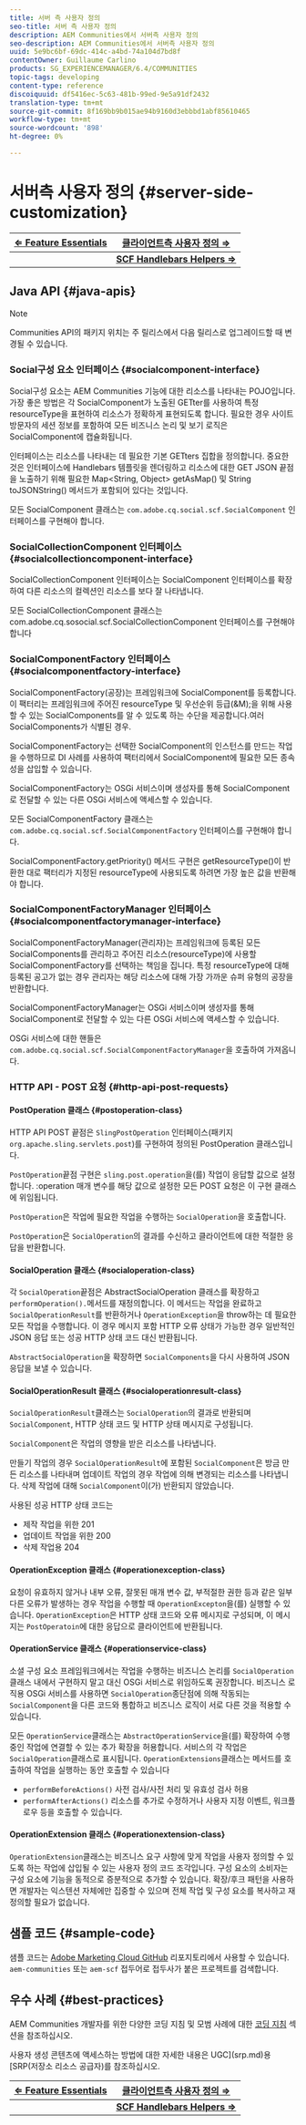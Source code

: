 ```yaml
---
title: 서버 측 사용자 정의
seo-title: 서버 측 사용자 정의
description: AEM Communities에서 서버측 사용자 정의
seo-description: AEM Communities에서 서버측 사용자 정의
uuid: 5e9bc6bf-69dc-414c-a4bd-74a104d7bd8f
contentOwner: Guillaume Carlino
products: SG_EXPERIENCEMANAGER/6.4/COMMUNITIES
topic-tags: developing
content-type: reference
discoiquuid: df5416ec-5c63-481b-99ed-9e5a91df2432
translation-type: tm+mt
source-git-commit: 8f169bb9b015ae94b9160d3ebbbd1abf85610465
workflow-type: tm+mt
source-wordcount: '898'
ht-degree: 0%

---
```



# 서버측 사용자 정의 {#server-side-customization}

| **[⇐ Feature Essentials](essentials.md)** | **[클라이언트측 사용자 정의 ⇒](client-customize.md)** |
|---|---|
|  | **[SCF Handlebars Helpers ⇒](handlebars-helpers.md)** |

## Java API {#java-apis}

>[!NOTE]
>
>Communities API의 패키지 위치는 주 릴리스에서 다음 릴리스로 업그레이드할 때 변경될 수 있습니다.

### Social구성 요소 인터페이스 {#socialcomponent-interface}

Social구성 요소는 AEM Communities 기능에 대한 리소스를 나타내는 POJO입니다. 가장 좋은 방법은 각 SocialComponent가 노출된 GETter를 사용하여 특정 resourceType을 표현하여 리소스가 정확하게 표현되도록 합니다. 필요한 경우 사이트 방문자의 세션 정보를 포함하여 모든 비즈니스 논리 및 보기 로직은 SocialComponent에 캡슐화됩니다.

인터페이스는 리소스를 나타내는 데 필요한 기본 GETters 집합을 정의합니다. 중요한 것은 인터페이스에 Handlebars 템플릿을 렌더링하고 리소스에 대한 GET JSON 끝점을 노출하기 위해 필요한 Map&lt;String, Object> getAsMap() 및 String toJSONString() 메서드가 포함되어 있다는 것입니다.

모든 SocialComponent 클래스는 `com.adobe.cq.social.scf.SocialComponent` 인터페이스를 구현해야 합니다.

### SocialCollectionComponent 인터페이스 {#socialcollectioncomponent-interface}

SocialCollectionComponent 인터페이스는 SocialComponent 인터페이스를 확장하여 다른 리소스의 컬렉션인 리소스를 보다 잘 나타냅니다.

모든 SocialCollectionComponent 클래스는 com.adobe.cq.sosocial.scf.SocialCollectionComponent 인터페이스를 구현해야 합니다

### SocialComponentFactory 인터페이스 {#socialcomponentfactory-interface}

SocialComponentFactory(공장)는 프레임워크에 SocialComponent를 등록합니다. 이 팩터리는 프레임워크에 주어진 resourceType 및 우선순위 등급(&amp;M);을 위해 사용할 수 있는 SocialComponents를 알 수 있도록 하는 수단을 제공합니다.여러 SocialComponents가 식별된 경우.

SocialComponentFactory는 선택한 SocialComponent의 인스턴스를 만드는 작업을 수행하므로 DI 사례를 사용하여 팩터리에서 SocialComponent에 필요한 모든 종속성을 삽입할 수 있습니다.

SocialComponentFactory는 OSGi 서비스이며 생성자를 통해 SocialComponent로 전달할 수 있는 다른 OSGi 서비스에 액세스할 수 있습니다.

모든 SocialComponentFactory 클래스는 `com.adobe.cq.social.scf.SocialComponentFactory` 인터페이스를 구현해야 합니다.

SocialComponentFactory.getPriority() 메서드 구현은 getResourceType()이 반환한 대로 팩터리가 지정된 resourceType에 사용되도록 하려면 가장 높은 값을 반환해야 합니다.

### SocialComponentFactoryManager 인터페이스 {#socialcomponentfactorymanager-interface}

SocialComponentFactoryManager(관리자)는 프레임워크에 등록된 모든 SocialComponents를 관리하고 주어진 리소스(resourceType)에 사용할 SocialComponentFactory를 선택하는 책임을 집니다. 특정 resourceType에 대해 등록된 공고가 없는 경우 관리자는 해당 리소스에 대해 가장 가까운 슈퍼 유형의 공장을 반환합니다.

SocialComponentFactoryManager는 OSGi 서비스이며 생성자를 통해 SocialComponent로 전달할 수 있는 다른 OSGi 서비스에 액세스할 수 있습니다.

OSGi 서비스에 대한 핸들은 `com.adobe.cq.social.scf.SocialComponentFactoryManager`을 호출하여 가져옵니다.

### HTTP API - POST 요청 {#http-api-post-requests}

#### PostOperation 클래스 {#postoperation-class}

HTTP API POST 끝점은 `SlingPostOperation` 인터페이스(패키지 `org.apache.sling.servlets.post`)를 구현하여 정의된 PostOperation 클래스입니다.

`PostOperation`끝점 구현은 `sling.post.operation`을(를) 작업이 응답할 값으로 설정합니다. :operation 매개 변수를 해당 값으로 설정한 모든 POST 요청은 이 구현 클래스에 위임됩니다.

`PostOperation`은 작업에 필요한 작업을 수행하는 `SocialOperation`을 호출합니다.

`PostOperation`은 `SocialOperation`의 결과를 수신하고 클라이언트에 대한 적절한 응답을 반환합니다.

#### SocialOperation 클래스 {#socialoperation-class}

각 `SocialOperation`끝점은 AbstractSocialOperation 클래스를 확장하고 `performOperation().`메서드를 재정의합니다. 이 메서드는 작업을 완료하고 `SocialOperationResult`를 반환하거나 `OperationException`을 throw하는 데 필요한 모든 작업을 수행합니다. 이 경우 메시지 포함 HTTP 오류 상태가 가능한 경우 일반적인 JSON 응답 또는 성공 HTTP 상태 코드 대신 반환됩니다.

`AbstractSocialOperation`을 확장하면 `SocialComponents`을 다시 사용하여 JSON 응답을 보낼 수 있습니다.

#### SocialOperationResult 클래스 {#socialoperationresult-class}

`SocialOperationResult`클래스는 `SocialOperation`의 결과로 반환되며 `SocialComponent`, HTTP 상태 코드 및 HTTP 상태 메시지로 구성됩니다.

`SocialComponent`은 작업의 영향을 받은 리소스를 나타냅니다.

만들기 작업의 경우 `SocialOperationResult`에 포함된 `SocialComponent`은 방금 만든 리소스를 나타내며 업데이트 작업의 경우 작업에 의해 변경되는 리소스를 나타냅니다. 삭제 작업에 대해 `SocialComponent`이(가) 반환되지 않았습니다.

사용된 성공 HTTP 상태 코드는

* 제작 작업을 위한 201
* 업데이트 작업을 위한 200
* 삭제 작업용 204

#### OperationException 클래스 {#operationexception-class}

요청이 유효하지 않거나 내부 오류, 잘못된 매개 변수 값, 부적절한 권한 등과 같은 일부 다른 오류가 발생하는 경우 작업을 수행할 때 `OperationExcepton`을(를) 실행할 수 있습니다. `OperationException`은 HTTP 상태 코드와 오류 메시지로 구성되며, 이 메시지는 `PostOperatoin`에 대한 응답으로 클라이언트에 반환됩니다.

#### OperationService 클래스 {#operationservice-class}

소셜 구성 요소 프레임워크에서는 작업을 수행하는 비즈니스 논리를 `SocialOperation`클래스 내에서 구현하지 말고 대신 OSGi 서비스로 위임하도록 권장합니다. 비즈니스 로직용 OSGi 서비스를 사용하면 `SocialOperation`종단점에 의해 작동되는 `SocialComponent`을 다른 코드와 통합하고 비즈니스 로직이 서로 다른 것을 적용할 수 있습니다.

모든 `OperationService`클래스는 `AbstractOperationService`을(를) 확장하여 수행 중인 작업에 연결할 수 있는 추가 확장을 허용합니다. 서비스의 각 작업은 `SocialOperation`클래스로 표시됩니다. `OperationExtensions`클래스는 메서드를 호출하여 작업을 실행하는 동안 호출할 수 있습니다

* `performBeforeActions()`
사전 검사/사전 처리 및 유효성 검사 허용
* `performAfterActions()`
리소스를 추가로 수정하거나 사용자 지정 이벤트, 워크플로우 등을 호출할 수 있습니다.

#### OperationExtension 클래스 {#operationextension-class}

`OperationExtension`클래스는 비즈니스 요구 사항에 맞게 작업을 사용자 정의할 수 있도록 하는 작업에 삽입될 수 있는 사용자 정의 코드 조각입니다. 구성 요소의 소비자는 구성 요소에 기능을 동적으로 증분적으로 추가할 수 있습니다. 확장/후크 패턴을 사용하면 개발자는 익스텐션 자체에만 집중할 수 있으며 전체 작업 및 구성 요소를 복사하고 재정의할 필요가 없습니다.

## 샘플 코드 {#sample-code}

샘플 코드는 [Adobe Marketing Cloud GitHub](https://github.com/Adobe-Marketing-Cloud) 리포지토리에서 사용할 수 있습니다. `aem-communities` 또는 `aem-scf` 접두어로 접두사가 붙은 프로젝트를 검색합니다.

## 우수 사례 {#best-practices}

AEM Communities 개발자를 위한 다양한 코딩 지침 및 모범 사례에 대한 [코딩 지침](code-guide.md) 섹션을 참조하십시오.

사용자 생성 콘텐츠에 액세스하는 방법에 대한 자세한 내용은 UGC](srp.md)용 [SRP(저장소 리소스 공급자)를 참조하십시오.

| **[⇐ Feature Essentials](essentials.md)** | **[클라이언트측 사용자 정의 ⇒](client-customize.md)** |
|---|---|
|  | **[SCF Handlebars Helpers ⇒](handlebars-helpers.md)** |

